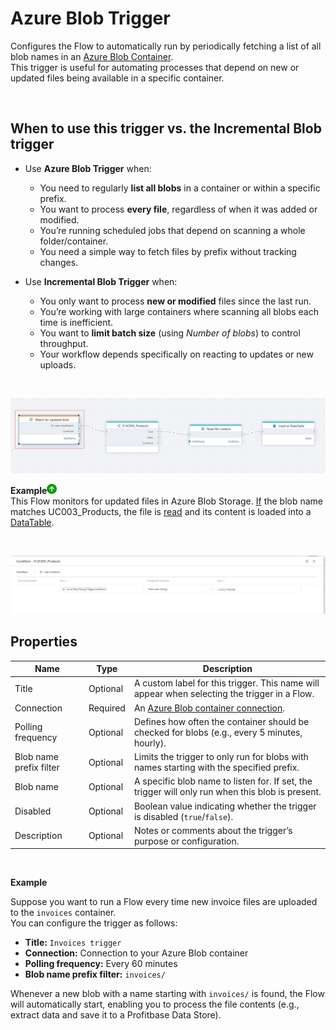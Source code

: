 # Azure Blob Trigger

Configures the Flow to automatically run by periodically fetching a list of all blob names in an [Azure Blob Container](https://learn.microsoft.com/en-us/azure/storage/blobs/storage-blobs-introduction#containers).  
This trigger is useful for automating processes that depend on new or updated files being available in a specific container.

<br/>

## When to use this trigger vs. the Incremental Blob trigger

- Use **Azure Blob Trigger** when:
  - You need to regularly **list all blobs** in a container or within a specific prefix.
  - You want to process **every file**, regardless of when it was added or modified.
  - You’re running scheduled jobs that depend on scanning a whole folder/container.
  - You need a simple way to fetch files by prefix without tracking changes.

- Use **Incremental Blob Trigger** when:
  - You only want to process **new or modified** files since the last run.
  - You’re working with large containers where scanning all blobs each time is inefficient.
  - You want to **limit batch size** (using *Number of blobs*) to control throughput.
  - Your workflow depends specifically on reacting to updates or new uploads.
  
<br/>

![img](/images/flow/blob-trigger.png)

**Example**![img](../../../../images/strz.jpg)  
This Flow monitors for updated files in Azure Blob Storage. [If](../../actions/built-in/if.md) the blob name matches UC003_Products, the file is [read](../../actions/azure-blob-storage/read-blob-as-byte-array.md) and its content is loaded into a [DataTable](../../actions/sql-server/load-to-datatable.md).

<br/>

![img](/images/flow/blob-trigger2.png)

## Properties

| Name                   | Type     | Description |
|------------------------|----------|-------------|
| Title              | Optional | A custom label for this trigger. This name will appear when selecting the trigger in a Flow. |
| Connection         | Required | An [Azure Blob container connection](../../actions/azure-blob-storage/azure-blob-container-connection.md). |
| Polling frequency  | Optional | Defines how often the container should be checked for blobs (e.g., every 5 minutes, hourly). |
| Blob name prefix filter | Optional | Limits the trigger to only run for blobs with names starting with the specified prefix. |
| Blob name          | Optional | A specific blob name to listen for. If set, the trigger will only run when this blob is present. |
| Disabled           | Optional | Boolean value indicating whether the trigger is disabled (`true`/`false`). |
| Description        | Optional | Notes or comments about the trigger’s purpose or configuration. |

<br/>

**Example**

Suppose you want to run a Flow every time new invoice files are uploaded to the `invoices` container.  
You can configure the trigger as follows:

- **Title:** `Invoices trigger`  
- **Connection:** Connection to your Azure Blob container  
- **Polling frequency:** Every 60 minutes  
- **Blob name prefix filter:** `invoices/`  

Whenever a new blob with a name starting with `invoices/` is found, the Flow will automatically start, enabling you to process the file contents (e.g., extract data and save it to a Profitbase Data Store).
